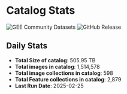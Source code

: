 # Catalog Stats

![GEE Community Datasets](https://img.shields.io/endpoint?url=https://gist.githubusercontent.com/samapriya/34bc0c1280d475d3a69e3b60a706226e/raw/community.json)
![GitHub Release](https://img.shields.io/github/v/release/samapriya/awesome-gee-community-datasets)

## Daily Stats

<!-- START_MARKER -->
* **Total Size of catalog**: 505.95 TB
* **Total images in catalog**: 1,514,578
* **Total image collections in catalog**: 598
* **Total Feature collections in catalog**: 2,879
* **Last Run Date**: 2025-02-25
<!-- END_MARKER -->
